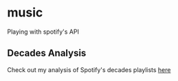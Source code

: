# music
Playing with spotify's API

## Decades Analysis
Check out my analysis of Spotify's decades playlists [here](decades_analysis)
